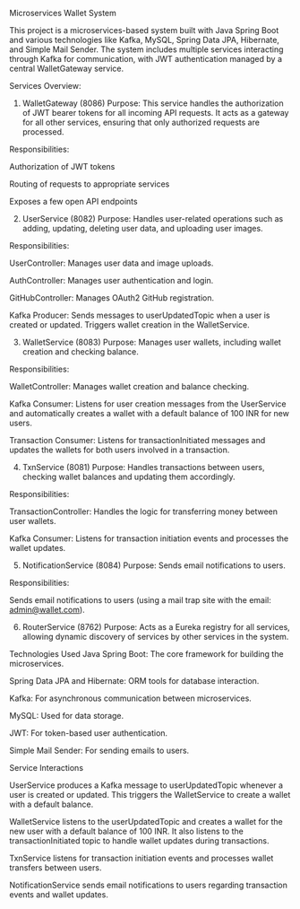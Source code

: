 Microservices Wallet System

This project is a microservices-based system built with Java Spring Boot and various technologies like Kafka, MySQL, Spring Data JPA, Hibernate, and Simple Mail Sender. The system includes multiple services interacting through Kafka for communication, with JWT authentication managed by a central WalletGateway service.

Services Overview:

1. WalletGateway (8086)
  Purpose: This service handles the authorization of JWT bearer tokens for all incoming API requests. It acts as a gateway for all other services, ensuring that only authorized requests are processed.

  Responsibilities:

  Authorization of JWT tokens

  Routing of requests to appropriate services

  Exposes a few open API endpoints

2. UserService (8082)
  Purpose: Handles user-related operations such as adding, updating, deleting user data, and uploading user images.

  Responsibilities:

  UserController: Manages user data and image uploads.

  AuthController: Manages user authentication and login.

  GitHubController: Manages OAuth2 GitHub registration.

  Kafka Producer: Sends messages to userUpdatedTopic when a user is created or updated. Triggers wallet creation in the WalletService.

3. WalletService (8083)
  Purpose: Manages user wallets, including wallet creation and checking balance.

  Responsibilities:

  WalletController: Manages wallet creation and balance checking.

  Kafka Consumer: Listens for user creation messages from the UserService and automatically creates a wallet with a default balance of 100 INR for new users.

  Transaction Consumer: Listens for transactionInitiated messages and updates the wallets for both users involved in a transaction.

4. TxnService (8081)
  Purpose: Handles transactions between users, checking wallet balances and updating them accordingly.

  Responsibilities:

  TransactionController: Handles the logic for transferring money between user wallets.

  Kafka Consumer: Listens for transaction initiation events and processes the wallet updates.

5. NotificationService (8084)
  Purpose: Sends email notifications to users.

  Responsibilities:

  Sends email notifications to users (using a mail trap site with the email: admin@wallet.com).

6. RouterService (8762)
  Purpose: Acts as a Eureka registry for all services, allowing dynamic discovery of services by other services in the system.

  Technologies Used
  Java Spring Boot: The core framework for building the microservices.

  Spring Data JPA and Hibernate: ORM tools for database interaction.

  Kafka: For asynchronous communication between microservices.

  MySQL: Used for data storage.

  JWT: For token-based user authentication.

  Simple Mail Sender: For sending emails to users.



  Service Interactions

  UserService produces a Kafka message to userUpdatedTopic whenever a user is created or updated. This triggers the WalletService to create a wallet with a default balance.

  WalletService listens to the userUpdatedTopic and creates a wallet for the new user with a default balance of 100 INR. It also listens to the transactionInitiated topic to handle wallet updates during transactions.

  TxnService listens for transaction initiation events and processes wallet transfers between users.

  NotificationService sends email notifications to users regarding transaction events and wallet updates.
